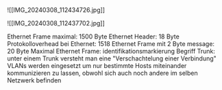 

![[IMG_20240308_112434726.jpg]]



![[IMG_20240308_112437702.jpg]]

Ethernet Frame maximal: 1500 Byte
Ethernet Header: 18 Byte
Protokolloverhead bei Ethernet: 1518
Ethernet Frame mit 2 Byte message: 20 Byte
Maximal Ethernet Frame: identifikationsmarkierung
Begriff Trunk: unter einem Trunk versteht man eine "Verschachtelung einer Verbindung"
VLANs werden eingesetzt um nur bestimmte Hosts miteinander kommunizieren zu lassen, obwohl sich auch noch andere im selben Netzwerk befinden
